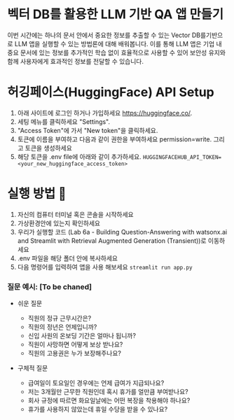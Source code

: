 # 벡터 DB를 활용한 LLM 기반 QA 앱 만들기
이번 시간에는 하나의 문서 안에서 중요한 정보를 추출할 수 있는 Vector DB를기반으로 LLM 앱을 실행할 수 있는 방법론에 대해 배워봅니다. 이를 통해 LLM 앱은 기업 내 중요 문서에 있는 정보를 추가적인 학습 없이 효율적으로 사용할 수 있어 보안성 유지와 함께 사용자에게 효과적인 정보를 전달할 수 있습니다.

# 허깅페이스(HuggingFace) API Setup
1. 아래 사이트에 로그인 하거나 가입하세요 https://huggingface.co/.
2. 세팅 메뉴를 클릭하세요 "Settings".
3. "Access Token"에 가서 "New token"을 클릭하세요.
4. 토큰에 이름을 부여하고 다음과 같이 권한을 부여하세요 permission=write. 그리고 토큰을 생성하세요
5. 해당 토큰을 .env file에 아래와 같이 추가하세요. `HUGGINGFACEHUB_API_TOKEN=<your_new_huggingface_access_token>`

# 실행 방법 🚀
1. 자신의 컴퓨터 터미널 혹은 콘솔을 시작하세요
2. 가상환경안에 있는지 확인하세요
3. 우리가 실행할 코드 (Lab 6a - Building Question-Answering with watsonx.ai and Streamlit with Retrieval Augmented Generation (Transient))로 이동하세요
4. .env 파일을 해당 폴더 안에 복사하세요
5. 다음 명령어를 입력하여 앱을 사용 해보세요 `streamlit run app.py`

### 질문 예시: [To be chaned]
-  쉬운 질문
    - 직원의 정규 근무시간은?
    - 직원의 정년은 언제입니까?
    - 신입 사원의 온보딩 기간은 얼마나 됩니까?
    - 직원이 사망하면 어떻게 보상 받나요?
    - 직원의 고용권은 누가 보장해주나요?

    
- 구체적 질문
    - 급여일이 토요일인 경우에는 언제 급여가 지급되나요?
    - 저는 3개월만 근무한 직원인데 혹시 휴가를 얼만큼 부여받나요?
    - 회사 규정에 따르면 화요일날에는 어떤 복장을 착용해야 하나요?
    - 휴가를 사용하지 않았는데 휴일 수당을 받을 수 있나요?
    
